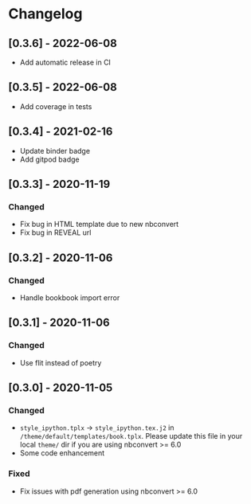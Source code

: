 # Changelog

## [0.3.6] - 2022-06-08

* Add automatic release in CI

## [0.3.5] - 2022-06-08

* Add coverage in tests

## [0.3.4] - 2021-02-16

* Update binder badge
* Add gitpod badge

## [0.3.3] - 2020-11-19

### Changed

* Fix bug in HTML template due to new nbconvert
* Fix bug in REVEAL url

## [0.3.2] - 2020-11-06

### Changed

* Handle bookbook import error

## [0.3.1] - 2020-11-06

### Changed

* Use flit instead of poetry

## [0.3.0] - 2020-11-05

### Changed

* `style_ipython.tplx` -> `style_ipython.tex.j2` in `/theme/default/templates/book.tplx`. Please update this file in your local `theme/` dir if you are using nbconvert >= 6.0
* Some code enhancement

### Fixed

* Fix issues with pdf generation using nbconvert >= 6.0
